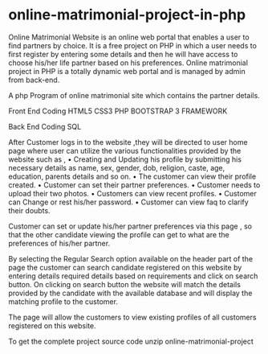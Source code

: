 # online-matrimonial-project-in-php

Online Matrimonial Website is an online web portal that enables a user to find partners by choice.
It is a free project on PHP in which a user needs to 
first register by entering some details and 
then he will have access to choose his/her life 
partner based on his preferences.
Online matrimonial project in PHP is a totally dynamic web portal and is managed by admin from back-end.

A php Program of online matrimonial site which contains the partner details.

Front End Coding HTML5 CSS3 PHP BOOTSTRAP 3 FRAMEWORK

Back End Coding SQL

After Customer logs in to the website ,they will be directed to user home page where user can utilize the various functionalities provided by the website such as , • Creating and Updating his profile by submitting his necessary details as name, sex, gender, dob, religion, caste, age, education, parents details and so on. • The customer can view their profile created. • Customer can set their partner preferences. • Customer needs to upload their two photos. • Customers can view recent profiles. • Customer can Change or rest his/her password. • Customer can view faq to clarify their doubts.

Customer can set or update his/her partner preferences via this page , so that the other candidate viewing the profile can get to what are the preferences of his/her partner.

By selecting the Regular Search option available on the header part of the page the customer can search candidate registered on this website by entering details required details based on requirements and click on search button. On clicking on search button the website will match the details provided by the candidate with the available database and will display the matching profile to the customer.

The page will allow the customers to view existing profiles of all customers registered on this website.

To get the complete project source code unzip online-matrimonial-project
